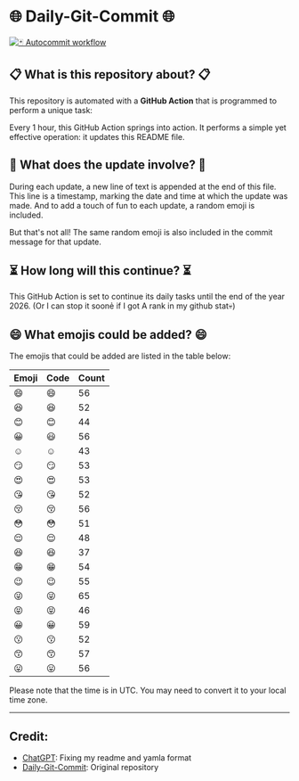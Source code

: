 # 🌐 Daily-Git-Commit 🌐

[![🃏 Autocommit workflow](https://github.com/kleqing/git-auto-commit/actions/workflows/main.yaml/badge.svg?event=check_run)](https://github.com/kleqing/git-auto-commit/actions/workflows/main.yaml)

## 📋 What is this repository about? 📋

This repository is automated with a **GitHub Action** that is programmed to perform a unique task:

Every 1 hour, this GitHub Action springs into action. It performs a simple yet effective operation: it updates this README file.

## 🔄 What does the update involve? 🔄

During each update, a new line of text is appended at the end of this file. This line is a timestamp, marking the date and time at which the update was made. And to add a touch of fun to each update, a random emoji is included.

But that's not all! The same random emoji is also included in the commit message for that update.

## ⏳ How long will this continue? ⏳

This GitHub Action is set to continue its daily tasks until the end of the year 2026. (Or I can stop it soonẻ if I got A rank in my github stat💀)

## 😄 What emojis could be added? 😄

The emojis that could be added are listed in the table below:

| Emoji | Code | Count |
| --- | --- | --- |
| 😄 | :smile: | 56 |
| 😆 | :laughing: | 52 |
| 😊 | :blush: | 44 |
| 😀 | :smiley: | 56 |
| ☺️ | :relaxed: | 43 |
| 😏 | :smirk: | 53 |
| 😍 | :heart_eyes: | 53 |
| 😘 | :kissing_heart: | 52 |
| 😚 | :kissing_closed_eyes: | 56 |
| 😳 | :flushed: | 51 |
| 😌 | :relieved: | 48 |
| 😆 | :satisfied: | 37 |
| 😁 | :grin: | 54 |
| 😉 | :wink: | 55 |
| 😜 | :stuck_out_tongue_winking_eye: | 65 |
| 😝 | :stuck_out_tongue_closed_eyes: | 46 |
| 😀 | :grinning: | 59 |
| 😗 | :kissing: | 52 |
| 😙 | :kissing_smiling_eyes: | 57 |
| 😛 | :stuck_out_tongue: | 56 |

Please note that the time is in UTC. You may need to convert it to your local time zone.

---

## Credit:

- [ChatGPT](chatgpt.com): Fixing my readme and yamla format
- [Daily-Git-Commit](https://github.com/diegomarty/daily-git-commit): Original repository

